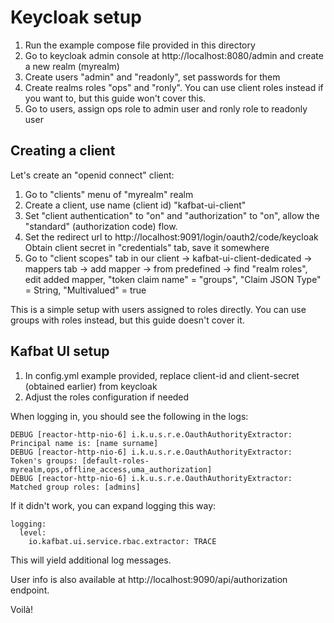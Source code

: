 # Keycloak setup

1. Run the example compose file provided in this directory
2. Go to keycloak admin console at http://localhost:8080/admin and create a new realm (myrealm)
3. Create users "admin" and "readonly", set passwords for them
4. Create realms roles "ops" and "ronly". You can use client roles instead if you want to, but this guide won't cover this.
5. Go to users, assign ops role to admin user and ronly role to readonly user

## Creating a client

Let's create an "openid connect" client:

1. Go to "clients" menu of "myrealm" realm
2. Create a client, use name (client id) "kafbat-ui-client"
3. Set "client authentication" to "on" and "authorization" to "on", allow the "standard" (authorization code) flow. 
4. Set the redirect url to http://localhost:9091/login/oauth2/code/keycloak
Obtain client secret in "credentials" tab, save it somewhere
5. Go to "client scopes" tab in our client -> kafbat-ui-client-dedicated -> mappers tab -> add mapper -> from predefined -> find "realm roles", edit added mapper, "token claim name" = "groups", "Claim JSON Type" = String, "Multivalued" = true

This is a simple setup with users assigned to roles directly. You can use groups with roles instead, but this guide doesn't cover it.

## Kafbat UI setup

1. In config.yml example provided, replace client-id and client-secret (obtained earlier) from keycloak
2. Adjust the roles configuration if needed

When logging in, you should see the following in the logs:

```log
DEBUG [reactor-http-nio-6] i.k.u.s.r.e.OauthAuthorityExtractor: Principal name is: [name surname]
DEBUG [reactor-http-nio-6] i.k.u.s.r.e.OauthAuthorityExtractor: Token's groups: [default-roles-myrealm,ops,offline_access,uma_authorization]
DEBUG [reactor-http-nio-6] i.k.u.s.r.e.OauthAuthorityExtractor: Matched group roles: [admins]
```

If it didn't work, you can expand logging this way:
```
logging:
  level:
    io.kafbat.ui.service.rbac.extractor: TRACE
```
This will yield additional log messages.

User info is also available at http://localhost:9090/api/authorization endpoint.

Voilà!
